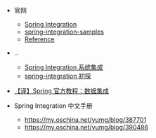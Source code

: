 
- 官网
    - [Spring Integration](https://spring.io/projects/spring-integration)
    - [spring-integration-samples](https://github.com/spring-projects/spring-integration-samples)
    - [Reference](https://docs.spring.io/spring-integration/docs/4.3.21.RELEASE/reference/html/)

- ..
    - [Spring Integration 系统集成](https://blog.csdn.net/w_x_z_/article/details/53316618)
    - [spring-integration 初探](https://blog.csdn.net/qq_27808011/article/details/80108622)

- [【译】Spring 官方教程：数据集成](http://www.spring4all.com/article/536)    
    
- Spring Integration 中文手册
    - https://my.oschina.net/yumg/blog/387701
    - https://my.oschina.net/yumg/blog/390486
